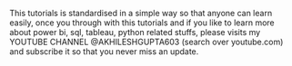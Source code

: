 This tutorials is standardised in a simple way so that anyone can learn easily, once you through with this tutorials and if you like to learn more about power bi, sql, tableau, python related stuffs,
please visits my YOUTUBE CHANNEL @AKHILESHGUPTA603 (search over youtube.com) and subscribe it so that you never miss an update.
